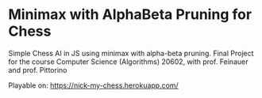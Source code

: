 # Minimax with AlphaBeta Pruning for Chess
Simple Chess AI in JS using minimax with alpha-beta pruning. 
Final Project for the course Computer Science (Algorithms) 20602, with prof. Feinauer and prof. Pittorino

Playable on: https://nick-my-chess.herokuapp.com/
